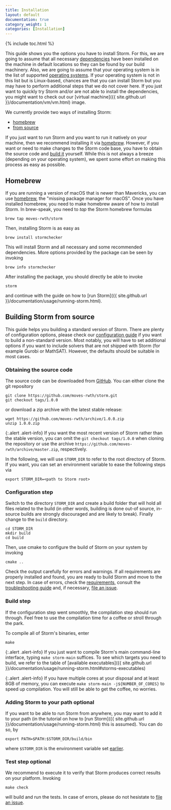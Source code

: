 ```yaml
---
title: Installation
layout: default
documentation: true
category_weight: 1
categories: [Installation]
---
```


{% include toc.html %}

This guide shows you the options you have to install Storm. For this, we are going to assume that all necessary [dependencies](requirements.html) have been installed on the machine in default locations so they can be found by our build machinery. Also, we are going to assume that your operating system is in the list of supported [operating systems](requirements.html#supported-os). If your operating system is not in this list but is Linux-based, chances are that you can install Storm but you may have to perform additional steps that we do not cover here. If you just want to quickly try Storm and/or are not able to install the dependencies, you might want to check out our [virtual machine]({{ site.github.url }}/documentation/vm/vm.html) image.

We currently provide two ways of installing Storm:

- [homebrew](#homebrew)
- [from source](#building-storm-from-source)

If you just want to run Storm and you want to run it natively on your machine, then we recommend installing it via [homebrew](#homebrew). However, if you want or need to make changes to the Storm code base, you have to obtain the source code and [build it](#building-storm-from-source) yourself. While this is not always a breeze (depending on your operating system), we spent some effort on making this process as easy as possible.

## Homebrew

If you are running a version of macOS that is newer than Mavericks, you can use [homebrew](https://brew.sh/), the "missing package manager for macOS". Once you have installed homebrew, you need to make homebrew aware of how to install Storm. In brew-speak, you need to *tap* the Storm homebrew formulas

```shell
brew tap moves-rwth/storm
```

Then, installing Storm is as easy as

```shell
brew install stormchecker
```

This will install Storm and all necessary and some recommended dependencies. More options provided by the package can be seen by invoking

```shell
brew info stormchecker
```

After installing the package, you should directly be able to invoke

```shell
storm
```

and continue with the guide on how to [run Storm]({{ site.github.url }}/documentation/usage/running-storm.html).

## Building Storm from source

This guide helps you building a standard version of Storm. There are plenty of configuration options, please check our [configuration guide](manual-configuration.html) if you want to build a non-standard version. Most notably, you will have to set additional options if you want to include solvers that are not shipped with Storm (for example Gurobi or MathSAT). However, the defaults should be suitable in most cases.

### Obtaining the source code

The source code can be downloaded from [GitHub](https://github.com/moves-rwth/storm). You can either clone the git repository
```shell
git clone https://github.com/moves-rwth/storm.git
git checkout tags/1.0.0
```
or download a zip archive with the latest stable release:
```shell
wget https://github.com/moves-rwth/archive/1.0.0.zip
unzip 1.0.0.zip
```

{:.alert .alert-info}
If you want the most recent version of Storm rather than the stable version, you can omit the `git checkout tags/1.0.0` when cloning the repository or use the archive `https://github.com/moves-rwth/archive/master.zip`, respectively.

In the following, we will use `STORM_DIR` to refer to the root directory of Storm. If you want, you can set an environment variable to ease the following steps via
```shell
export STORM_DIR=<path to Storm root>
```

### Configuration step

Switch to the directory `STORM_DIR` and create a build folder that will hold all files related to the build (in other words, building is done out-of source, in-source builds are strongly discouraged and are likely to break). Finally change to the `build` directory.

```shell
cd STORM_DIR
mkdir build
cd build
```

Then, use cmake to configure the build of Storm on your system by invoking

```shell
cmake ..
```

Check the output carefully for errors and warnings. If all requirements are properly installed and found, you are ready to build Storm and move to the next step. In case of errors, check the [requirements](requirements.html), consult the [troubleshooting guide](troubleshooting.html) and, if necessary, [file an issue](troubleshooting.html#file-an-issue).

### Build step

If the configuration step went smoothly, the compilation step should run through. Feel free to use the compilation time for a coffee or stroll through the park.

To compile all of Storm's binaries, enter

```shell
make
```

{:.alert .alert-info}
If you just want to compile Storm's main command-line interface, typing `make storm-main` suffices. To see which targets you need to build, we refer to the table of [available executables]({{ site.github.url }}/documentation/usage/running-storm.html#storms-executables)

{:.alert .alert-info}
If you have multiple cores at your disposal and at least 8GB of memory, you can execute
`make storm-main -j${NUMBER_OF_CORES}` to speed up compilation. You will still be able to get the coffee, no worries.

### Adding Storm to your path <span class="label label-info">optional</span>

If you want to be able to run Storm from anywhere, you may want to add it to your path (in the tutorial on how to [run Storm]({{ site.github.url }}/documentation/usage/running-storm.html) this is assumed). You can do so, by

```shell
export PATH=$PATH:$STORM_DIR/build/bin
```

where `$STORM_DIR` is the environment variable set [earlier](#obtaining-the-source-code).

### Test step <span class="label label-info">optional</span>

We recommend to execute it to verify that Storm produces correct results on your platform. Invoking

```shell
make check
```

will build and run the tests. In case of errors, please do not hesistate to [file an issue](troubleshooting.html#file-an-issue).
